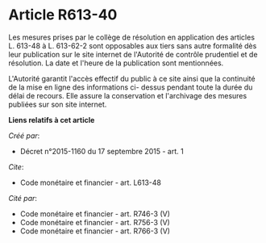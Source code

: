 # Article R613-40

Les mesures prises par le collège de résolution en application des articles L. 613-48 à L. 613-62-2 sont opposables aux tiers
sans autre formalité dès leur publication sur le site internet de l'Autorité de contrôle prudentiel et de résolution. La date
et l'heure de la publication sont mentionnées.

L'Autorité garantit l'accès effectif du public à ce site ainsi que la continuité de la mise en ligne des informations ci-
dessus pendant toute la durée du délai de recours. Elle assure la conservation et l'archivage des mesures publiées sur son
site internet.

**Liens relatifs à cet article**

_Créé par_:

  - Décret n°2015-1160 du 17 septembre 2015 - art. 1

_Cite_:

  - Code monétaire et financier - art. L613-48

_Cité par_:

  - Code monétaire et financier - art. R746-3 (V)
  - Code monétaire et financier - art. R756-3 (V)
  - Code monétaire et financier - art. R766-3 (V)
